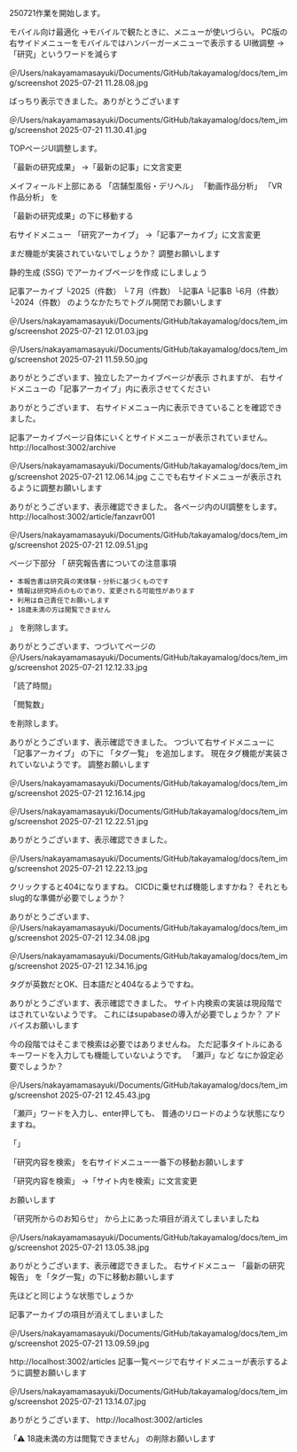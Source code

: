 250721作業を開始します。

モバイル向け最適化
→モバイルで観たときに、メニューが使いづらい。
PC版の右サイドメニューをモバイルではハンバーガーメニューで表示する
UI微調整
→「研究」というワードを減らす

＠/Users/nakayamamasayuki/Documents/GitHub/takayamalog/docs/tem_img/screenshot 2025-07-21 11.28.08.jpg

ばっちり表示できました。ありがとうございます

＠/Users/nakayamamasayuki/Documents/GitHub/takayamalog/docs/tem_img/screenshot 2025-07-21 11.30.41.jpg

TOPページUI調整します。

「最新の研究成果」
→「最新の記事」に文言変更


メイフィールド上部にある
「店舗型風俗・デリヘル」
「動画作品分析」
「VR作品分析」
を

「最新の研究成果」の下に移動する

右サイドメニュー
「研究アーカイブ」
→「記事アーカイブ」に文言変更

まだ機能が実装されていないでしょうか？
調整お願いします


静的生成 (SSG) でアーカイブページを作成
にしましょう

記事アーカイブ
└2025（件数）
    └７月（件数）
        └記事A
        └記事B
    └6月（件数）
└2024（件数）
のようなかたちでトグル開閉でお願いします


＠/Users/nakayamamasayuki/Documents/GitHub/takayamalog/docs/tem_img/screenshot 2025-07-21 12.01.03.jpg

＠/Users/nakayamamasayuki/Documents/GitHub/takayamalog/docs/tem_img/screenshot 2025-07-21 11.59.50.jpg

ありがとうございます、独立したアーカイブページが表示
されますが、
右サイドメニューの「記事アーカイブ」内に表示させてください


ありがとうございます、
右サイドメニュー内に表示できていることを確認できました。

記事アーカイブページ自体にいくとサイドメニューが表示されていません。
http://localhost:3002/archive

＠/Users/nakayamamasayuki/Documents/GitHub/takayamalog/docs/tem_img/screenshot 2025-07-21 12.06.14.jpg
ここでも右サイドメニューが表示されるように調整お願いします



ありがとうございます、表示確認できました。
各ページ内のUI調整をします。
http://localhost:3002/article/fanzavr001

＠/Users/nakayamamasayuki/Documents/GitHub/takayamalog/docs/tem_img/screenshot 2025-07-21 12.09.51.jpg

ページ下部分
「
研究報告書についての注意事項

    • 本報告書は研究員の実体験・分析に基づくものです
    • 情報は研究時点のものであり、変更される可能性があります
    • 利用は自己責任でお願いします
    • 18歳未満の方は閲覧できません
」
を削除します。

ありがとうございます、つづいてページの
＠/Users/nakayamamasayuki/Documents/GitHub/takayamalog/docs/tem_img/screenshot 2025-07-21 12.12.33.jpg

「読了時間」

「閲覧数」

を削除します。


ありがとうございます、表示確認できました。
つづいて右サイドメニューに
「記事アーカイブ」
の下に
「タグ一覧」
を追加します。
現在タグ機能が実装されていないようです。
調整お願いします

＠/Users/nakayamamasayuki/Documents/GitHub/takayamalog/docs/tem_img/screenshot 2025-07-21 12.16.14.jpg

＠/Users/nakayamamasayuki/Documents/GitHub/takayamalog/docs/tem_img/screenshot 2025-07-21 12.22.51.jpg

ありがとうございます、表示確認できました。

＠/Users/nakayamamasayuki/Documents/GitHub/takayamalog/docs/tem_img/screenshot 2025-07-21 12.22.13.jpg

クリックすると404になりますね。
CICDに乗せれば機能しますかね？
それともslug的な準備が必要でしょうか？


ありがとうございます、
＠/Users/nakayamamasayuki/Documents/GitHub/takayamalog/docs/tem_img/screenshot 2025-07-21 12.34.08.jpg

＠/Users/nakayamamasayuki/Documents/GitHub/takayamalog/docs/tem_img/screenshot 2025-07-21 12.34.16.jpg

タグが英数だとOK、日本語だと404なるようですね。


ありがとうございます、表示確認できました。
サイト内検索の実装は現段階ではされていないようです。
これにはsupabaseの導入が必要でしょうか？
アドバイスお願いします

今の段階ではそこまで検索は必要ではありませんね。
ただ記事タイトルにあるキーワードを入力しても機能していないようです。
「瀬戸」など
なにか設定必要でしょうか？

＠/Users/nakayamamasayuki/Documents/GitHub/takayamalog/docs/tem_img/screenshot 2025-07-21 12.45.43.jpg

「瀬戸」ワードを入力し、enter押しても、
普通のリロードのような状態になりますね。

「」


「研究内容を検索」
を右サイドメニュー一番下の移動お願いします

「研究内容を検索」
→「サイト内を検索」に文言変更

お願いします

「研究所からのお知らせ」
から上にあった項目が消えてしまいましたね

＠/Users/nakayamamasayuki/Documents/GitHub/takayamalog/docs/tem_img/screenshot 2025-07-21 13.05.38.jpg

ありがとうございます、表示確認できました。
右サイドメニュー
「最新の研究報告」
を「タグ一覧」の下に移動お願いします


先ほどと同じような状態でしょうか

記事アーカイブの項目が消えてしまいました

＠/Users/nakayamamasayuki/Documents/GitHub/takayamalog/docs/tem_img/screenshot 2025-07-21 13.09.59.jpg


http://localhost:3002/articles
記事一覧ページで右サイドメニューが表示するように調整お願いします

＠/Users/nakayamamasayuki/Documents/GitHub/takayamalog/docs/tem_img/screenshot 2025-07-21 13.14.07.jpg

ありがとうございます、
http://localhost:3002/articles

「⚠️ 18歳未満の方は閲覧できません」
の削除お願いします
